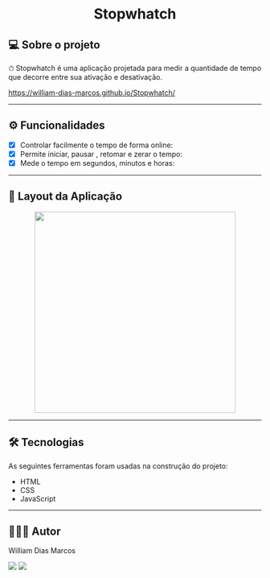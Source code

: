 <h1 align="center"> Stopwhatch </h1>

## 💻 Sobre o projeto

⏱ Stopwhatch é uma aplicação projetada para medir a quantidade de tempo que decorre entre sua ativação e desativação.

https://william-dias-marcos.github.io/Stopwhatch/

---

## ⚙️ Funcionalidades

- [x] Controlar facilmente o tempo de forma online:
- [x] Permite iniciar, pausar , retomar e zerar o tempo:
- [x] Mede o tempo em segundos, minutos e horas:

---

## 📱 Layout da Aplicação

<p text  align="center">
<img width="400" src= "https://github.com/William-Dias-Marcos/Stopwhatch/blob/master/to_readme/Stopwhatch.jpg"> 
</p>

---

## 🛠 Tecnologias

As seguintes ferramentas foram usadas na construção do projeto:

- HTML
- CSS
- JavaScript

---

## 👨🏼‍💻 Autor

William Dias Marcos

 <a href = "mailto:william.diasmarcos@gmail.com"><img src="https://img.shields.io/badge/-Gmail-%23333?style=for-the-badge&logo=gmail&logoColor=white"        target="_blank"></a>
 <a href="https://www.linkedin.com/in/william-dias-marcos-25981a192" target="_blank"><img src="https://img.shields.io/badge/-LinkedIn-%230077B5?style=for-the-badge&logo=linkedin&logoColor=white" target="_blank"></a> 
